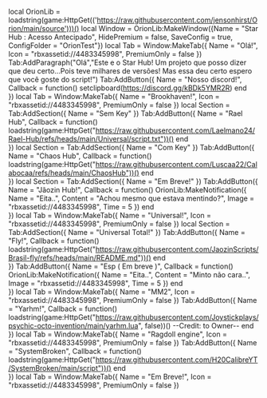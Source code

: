local OrionLib = loadstring(game:HttpGet(('https://raw.githubusercontent.com/jensonhirst/Orion/main/source')))()
local Window = OrionLib:MakeWindow({Name = "Star Hub : Acesso Antecipado", HidePremium = false, SaveConfig = true, ConfigFolder = "OrionTest"})
local Tab = Window:MakeTab({
	Name = "Olá!",
	Icon = "rbxassetid://4483345998",
	PremiumOnly = false
})
Tab:AddParagraph("Olá","Este e o Star Hub! Um projeto que posso dizer que deu certo...Pois teve milhares de versões! Mas essa deu certo espero que você goste do script!")
Tab:AddButton({
	Name = "Nosso discord!",
	Callback = function()
      		setclipboard(https://discord.gg/kBDk5YMR2R)
  	end    
})
local Tab = Window:MakeTab({
	Name = "Brookhaven!",
	Icon = "rbxassetid://4483345998",
	PremiumOnly = false
})
local Section = Tab:AddSection({
	Name = "Sem Key"
})
Tab:AddButton({
	Name = "Rael Hub",
	Callback = function()
loadstring(game:HttpGet("https://raw.githubusercontent.com/Laelmano24/Rael-Hub/refs/heads/main/Universal/script.txt"))()
  	end    
})
local Section = Tab:AddSection({
	Name = "Com Key"
})
Tab:AddButton({
	Name = "Chaos Hub",
	Callback = function()
     loadstring(game:HttpGet("https://raw.githubusercontent.com/Luscaa22/Calabocaa/refs/heads/main/ChaosHub"))()
  	end    
})
local Section = Tab:AddSection({
	Name = "Em Breve!"
})
Tab:AddButton({
	Name = "Jãozin Hub!",
	Callback = function()
      		OrionLib:MakeNotification({
	Name = "Eita..",
	Content = "Achou mesmo que estava mentindo?",
	Image = "rbxassetid://4483345998",
	Time = 5
})
  	end    
})
local Tab = Window:MakeTab({
	Name = "Universal!",
	Icon = "rbxassetid://4483345998",
	PremiumOnly = false
})
local Section = Tab:AddSection({
	Name = "Universal Total!"
})
Tab:AddButton({
	Name = "Fly!",
	Callback = function()
      		loadstring(game:HttpGet("https://raw.githubusercontent.com/JaozinScripts/Brasil-fly/refs/heads/main/README.md"))()
  	end    
})
Tab:AddButton({
	Name = "Esp ( Em breve )",
	Callback = function()
      		OrionLib:MakeNotification({
	Name = "Eita..",
	Content = "Minto não cara..",
	Image = "rbxassetid://4483345998",
	Time = 5
})
  	end    
})
local Tab = Window:MakeTab({
	Name = "MM2",
	Icon = "rbxassetid://4483345998",
	PremiumOnly = false
})
Tab:AddButton({
	Name = "Yarhm!",
	Callback = function()
loadstring(game:HttpGet("https://raw.githubusercontent.com/Joystickplays/psychic-octo-invention/main/yarhm.lua", false))()
--Credit: to Owner--
  	end    
})
local Tab = Window:MakeTab({
	Name = "Ragdoll engine",
	Icon = "rbxassetid://4483345998",
	PremiumOnly = false
})
Tab:AddButton({
	Name = "SystemBroken",
	Callback = function()
loadstring(game:HttpGet("https://raw.githubusercontent.com/H20CalibreYT/SystemBroken/main/script"))()
  	end    
})
local Tab = Window:MakeTab({
	Name = "Em Breve!",
	Icon = "rbxassetid://4483345998",
	PremiumOnly = false
})


